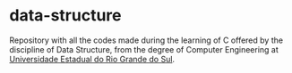 # data-structure
 Repository with all the codes made during the learning of C offered by the discipline of Data Structure, from the degree of Computer Engineering at [Universidade Estadual do Rio Grande do Sul](https://www.uergs.edu.br/inicial).
